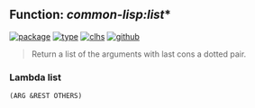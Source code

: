 ## Function: ***common-lisp:list****
[![package](https://img.shields.io/badge/Package-COMMON--LISP-5f9ea0.svg?style=social&colorA=999999)](../) [![type](https://img.shields.io/badge/Type-Function-5f9ea0.svg?style=social&colorA=999999)](../#function) [![clhs](https://img.shields.io/badge/CLHS-LIST*-5f9ea0.svg?style=social&colorA=999999)](http://www.lispworks.com/documentation/HyperSpec/Body/f_list_.htm) [![github](https://img.shields.io/badge/GitHub-View_the_source-5f9ea0.svg?style=social&colorA=999999&logo=github)](https://github.com/sbcl/sbcl/blob/master/src/code/list.lisp/) 

> Return a list of the arguments with last cons a dotted pair.

### Lambda list
```
(ARG &REST OTHERS)
```
